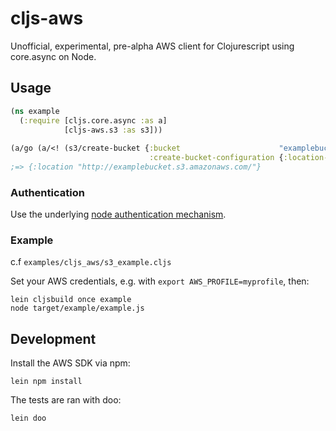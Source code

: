 # cljs-aws

Unofficial, experimental, pre-alpha AWS client for Clojurescript using core.async on Node.

## Usage

```clojure
(ns example
  (:require [cljs.core.async :as a]
            [cljs-aws.s3 :as s3]))
            
(a/go (a/<! (s3/create-bucket {:bucket                      "examplebucket"
                               :create-bucket-configuration {:location-constraint "eu-west-1"}})))
;=> {:location "http://examplebucket.s3.amazonaws.com/"}
```

### Authentication

Use the underlying [node authentication mechanism](https://docs.aws.amazon.com/sdk-for-javascript/v2/developer-guide/setting-credentials-node.html).

### Example

c.f `examples/cljs_aws/s3_example.cljs`

Set your AWS credentials, e.g. with `export AWS_PROFILE=myprofile`, then:
```
lein cljsbuild once example
node target/example/example.js 
```

## Development

Install the AWS SDK via npm:
```
lein npm install
```

The tests are ran with doo:

```
lein doo
```
